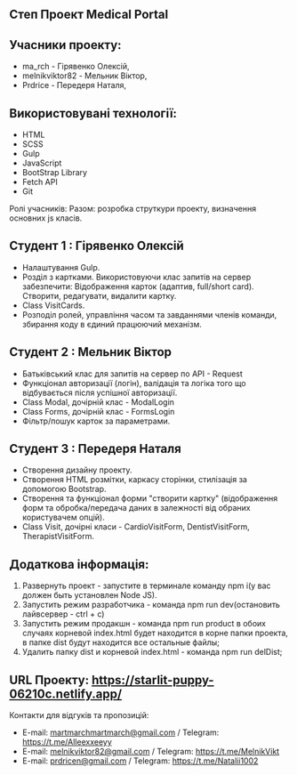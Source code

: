 ## Степ Проект Medical Portal

## Учасники проекту:

-   ma_rch - Гірявенко Олексій,
-   melnikviktor82 - Мельник Віктор,
-   Prdrice - Передеря Наталя,

## Використовувані технології:

-   HTML
-   SCSS
-   Gulp
-   JavaScript
-   BootStrap Library
-   Fetch API
-   Git

Ролі учасників:
Разом: розробка струткури проекту, визначення основних js класів.

## Студент 1 : Гірявенко Олексій

-   Налаштування Gulp.
-   Розділ з картками. Використовуючи клас запитів на сервер забезпечити:
    Відображення карток (адаптив, full/short card). Створити, редагувати, видалити картку.
-   Class VisitCards.
-   Розподіл ролей, управління часом та завданнями членів команди, збирання коду в єдиний працюючий механізм.

## Студент 2 : Мельник Віктор

-   Батьківський клас для запитів на сервер по API - Request
-   Функціонал авторизації (логін), валідація та логіка того що відбувається після успішної авторизації.
-   Class Modal, дочірній клас - ModalLogin
-   Class Forms, дочірній клас - FormsLogin
-   Фільтр/пошук карток за параметрами.

## Студент 3 : Передеря Наталя

-   Створення дизайну проекту.
-   Створення HTML розмітки, каркасу сторінки, стилізація за допомогою Bootstrap.
-   Cтворення та функціонал форми "створити картку"
    (відображення форм та обробка/передача даних в залежності від обраних користувачем опцій).
-   Class Visit, дочірні класи - CardioVisitForm, DentistVisitForm, TherapistVisitForm.

## Додаткова інформація:

1. Развернуть проект - запустите в терминале команду npm i(у вас должен быть установлен Node JS).
2. Запустить режим разработчика - команда npm run dev(остановить лайвсервер - ctrl + c)
3. Запустить режим продакшн - команда npm run product в обоих случаях корневой index.html будет находится в корне папки проекта, в папке dist будут находится все остальные файлы;
4. Удалить папку dist и корневой index.html - команда npm run delDist;

## URL Проекту: https://starlit-puppy-06210c.netlify.app/

Контакти для відгуків та пропозицій:

-   E-mail: martmarchmartmarch@gmail.com / Telegram: https://t.me/Alleexxeeyy
-   E-mail: melnikviktor82@gmail.com / Telegram: https://t.me/MelnikVikt
-   E-mail: prdricen@gmail.com / Telegram: https://t.me/Natalii1002
